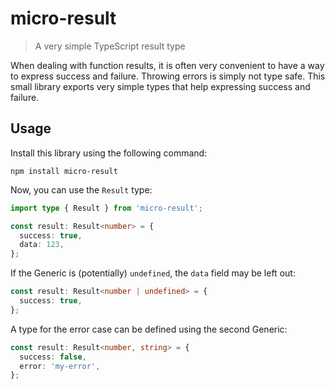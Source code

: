 # micro-result

> A very simple TypeScript result type

When dealing with function results, it is often very convenient to have a way to express success and failure. Throwing errors is simply not type safe. This small library exports very simple types that help expressing success and failure.

## Usage

Install this library using the following command:

```
npm install micro-result
```

Now, you can use the `Result` type:

```ts
import type { Result } from 'micro-result';

const result: Result<number> = {
  success: true,
  data: 123,
};
```

If the Generic is (potentially) `undefined`, the `data` field may be left out:

```ts
const result: Result<number | undefined> = {
  success: true,
};
```

A type for the error case can be defined using the second Generic:

```ts
const result: Result<number, string> = {
  success: false,
  error: 'my-error',
};
```
